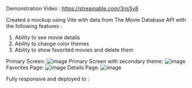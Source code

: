 Demonstration Video :
https://streamable.com/3ns5v8

Created a mockup using Vite with data from The Movie Database API with the following features : 
1. Ability to see movie details
2. Ability to change color themes
3. Ability to show favorited movies and delete them

Primary Screen:
![image](https://user-images.githubusercontent.com/107352402/205136797-f3056605-fb30-4b92-a90d-856309043210.png)
Primary Screen with secondary theme:
![image](https://user-images.githubusercontent.com/107352402/205136901-02fad664-c5cf-4862-ad0f-11702adc656f.png)
Favorites Page:
![image](https://user-images.githubusercontent.com/107352402/205136931-09f75c7e-5c22-4ebb-a295-bed3d7f88fd4.png)
Details Page:
![image](https://user-images.githubusercontent.com/107352402/205136959-170cf2f7-b57b-4861-9c06-fd6c5ccdc722.png)


Fully responsive and deployed to :

